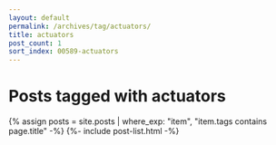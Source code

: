 ```yaml
---
layout: default
permalink: /archives/tag/actuators/
title: actuators
post_count: 1
sort_index: 00589-actuators
---
```

<h1 class="page-heading">Posts tagged with actuators</h1>
{% assign posts = site.posts | where_exp: "item", "item.tags contains page.title" -%}
{%- include post-list.html -%}

